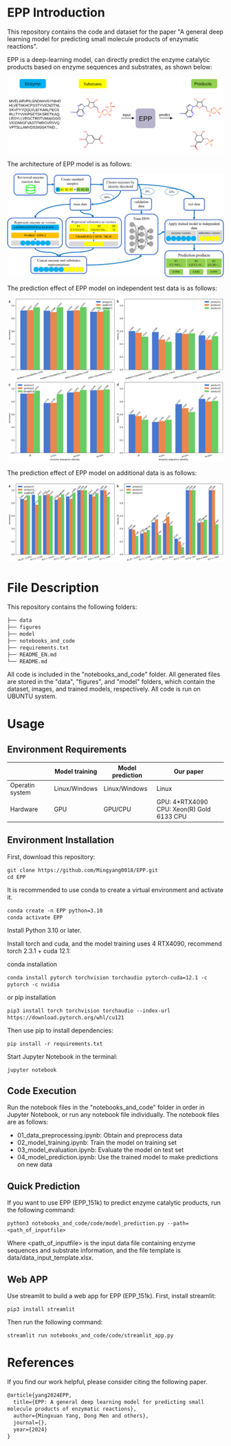 # EPP Introduction

This repository contains the code and dataset for the paper "A general deep learning model for predicting small molecule products of enzymatic reactions".

EPP is a deep-learning model, can directly predict the enzyme catalytic products based on enzyme sequences and substrates, as shown below:

![img](figures/fig00.png)

The architecture of EPP model is as follows:

![img](figures/fig01.png)

The prediction effect of EPP model on independent test data is as follows:

![img](figures/fig03.png)

The prediction effect of EPP model on additional data is as follows:

![img](figures/fig04.png)

# File Description

This repository contains the following folders:

    ├── data
    ├── figures
    ├── model
    ├── notebooks_and_code
    ├── requirements.txt
    ├── README_EN.md
    └── README.md

All code is included in the "notebooks_and_code" folder. All generated files are stored in the "data", "figures", and "model" folders, which contain the dataset, images, and trained models, respectively. All code is run on UBUNTU system.

# Usage

## Environment Requirements

|                 | Model training | Model prediction | Our paper                                       |
| --------------- | -------------- | ---------------- | ----------------------------------------------- |
| Operatin system | Linux/Windows  | Linux/Windows    | Linux                                           |
| Hardware        | GPU            | GPU/CPU          | GPU: 4*RTX4090<br />CPU: Xeon(R) Gold 6133 CPU |

## Environment Installation

First, download this repository:

```shell
git clone https://github.com/Mingyang0018/EPP.git
cd EPP
```

It is recommended to use conda to create a virtual environment and activate it.

```shell
conda create -n EPP python=3.10
conda activate EPP
```

Install Python 3.10 or later.

Install torch and cuda, and the model training uses 4 RTX4090, recommend torch 2.3.1 + cuda 12.1:

conda installation

```shell
conda install pytorch torchvision torchaudio pytorch-cuda=12.1 -c pytorch -c nvidia
```

or pip installation

```shell
pip3 install torch torchvision torchaudio --index-url https://download.pytorch.org/whl/cu121
```

Then use pip to install dependencies:

```shell
pip install -r requirements.txt
```

Start Jupyter Notebook in the terminal:

```shell
jupyter notebook
```

## Code Execution

Run the notebook files in the "notebooks_and_code" folder in order in Jupyter Notebook, or run any notebook file individually. The notebook files are as follows:

- 01_data_preprocessing.ipynb: Obtain and preprocess data
- 02_model_training.ipynb: Train the model on training set
- 03_model_evaluation.ipynb: Evaluate the model on test set
- 04_model_prediction.ipynb: Use the trained model to make predictions on new data

## Quick Prediction

If you want to use EPP (EPP_151k) to predict enzyme catalytic products, run the following command:

```shell
python3 notebooks_and_code/code/model_prediction.py --path=<path_of_inputfile>
```

Where <path_of_inputfile> is the input data file containing enzyme sequences and substrate information, and the file template is data/data_input_template.xlsx.

## Web APP

Use streamlit to build a web app for EPP (EPP_151k). First, install streamlit:

```shell
pip3 install streamlit
```

Then run the following command:

```shell
streamlit run notebooks_and_code/code/streamlit_app.py
```

# References

If you find our work helpful, please consider citing the following paper.

```
@article{yang2024EPP,
  title={EPP: A general deep learning model for predicting small molecule products of enzymatic reactions},
  author={Mingxuan Yang, Dong Men and others},
  journal={},
  year={2024}
}
```
